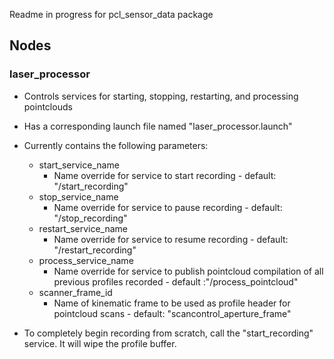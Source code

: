 Readme in progress for pcl_sensor_data package

## Nodes
### laser_processor
 - Controls services for starting, stopping, restarting, and processing pointclouds
 - Has a corresponding launch file named "laser_processor.launch"
 - Currently contains the following parameters:
    - start_service_name
        * Name override for service to start recording - default: "/start_recording"
    - stop_service_name
        * Name override for service to pause recording - default: "/stop_recording"
    - restart_service_name
        * Name override for service to resume recording - default: "/restart_recording"
    - process_service_name
        * Name override for service to publish pointcloud compilation of all previous profiles recorded - default :"/process_pointcloud"
    - scanner_frame_id
        * Name of kinematic frame to be used as profile header for pointcloud scans - default: "scancontrol_aperture_frame"

 - To completely begin recording from scratch, call the "start_recording" service. It will wipe the profile buffer. 